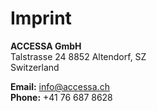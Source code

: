 # Imprint

**ACCESSA GmbH**  
Talstrasse 24 
8852 Altendorf, SZ  
Switzerland  

**Email:** [info@accessa.ch](mailto:info@accessa.ch)  
**Phone:** +41 76 687 8628